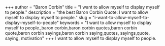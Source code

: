 +++
author = "Baron Corbin"
title = "I want to allow myself to display myself to people."
description = "the best Baron Corbin Quote: I want to allow myself to display myself to people."
slug = "i-want-to-allow-myself-to-display-myself-to-people"
keywords = "I want to allow myself to display myself to people.,baron corbin,baron corbin quotes,baron corbin quote,baron corbin sayings,baron corbin saying,quotes, sayings,quote, saying, motivation"
+++
I want to allow myself to display myself to people.
